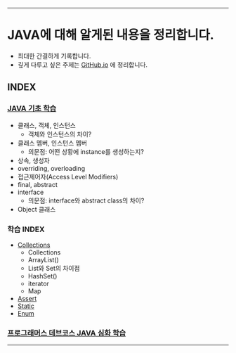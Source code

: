 ___

# JAVA에 대해 알게된 내용을 정리합니다.
- 최대한 간결하게 기록합니다.
- 깊게 다루고 싶은 주제는 [GitHub.io](https://cse0518.github.io/) 에 정리합니다.
##

## INDEX
### [JAVA 기초 학습](JAVA%20기초%20학습.md)
- 클래스, 객체, 인스턴스
  - 객체와 인스턴스의 차이?
- 클래스 멤버, 인스턴스 멤버
  - 의문점: 어떤 상황에 instance를 생성하는지?
- 상속, 생성자
- overriding, overloading
- 접근제어자(Access Level Modifiers)
- final, abstract
- interface
  - 의문점: interface와 abstract class의 차이?
- Object 클래스

### 학습 INDEX
- [Collections](Collections.md)
  - Collections
  - ArrayList()
  - List와 Set의 차이점
  - HashSet()
  - iterator
  - Map
- [Assert](Assert.md)
- [Static](Static.md)
- [Enum](Enum.md)

### [프로그래머스 데브코스 JAVA 심화 학습](https://github.com/cse0518/TIL_Programmers-Dev-Course/tree/be/1/C-cse0518/Week%201)
___
